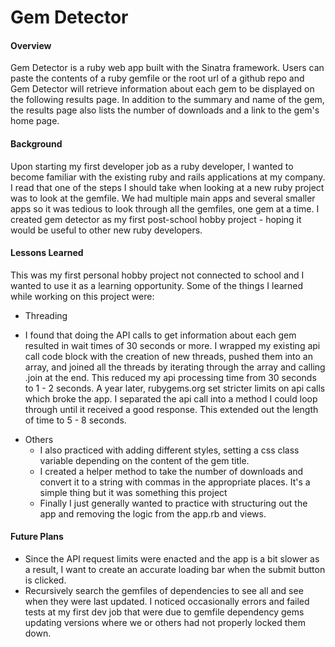 # Gem Detector

#### Overview

Gem Detector is a ruby web app built with the Sinatra framework. Users can paste the contents of a ruby 
gemfile or the root url of a github repo and Gem Detector will retrieve information about each gem to be
displayed on the following results page. In addition to the summary and name of the gem, the results page
also lists the number of downloads and a link to the gem's home page. 

#### Background

Upon starting my first developer job as a ruby developer, I wanted to become familiar with the existing 
ruby and rails applications at my company. I read that one of the steps I should take when looking at a new
ruby project was to look at the gemfile. We had multiple main apps and several smaller apps so it was tedious
to look through all the gemfiles, one gem at a time. I created gem detector as my first post-school hobby project - 
hoping it would be useful to other new ruby developers. 

#### Lessons Learned

This was my first personal hobby project not connected to school and I wanted to use it as a learning opportunity.
Some of the things I learned while working on this project were:
* Threading 
 - I found that doing the API calls to get information about each gem resulted in wait times of 30 seconds or more.
 I wrapped my existing api call code block with the creation of new threads, pushed them into an array, and joined
 all the threads by iterating through the array and calling .join at the end. This reduced my api processing time from 
 30 seconds to 1 - 2 seconds. A year later, rubygems.org set stricter limits on api calls which broke the app. I separated
 the api call into a method I could loop through until it received a good response. This extended out the length of time to 
 5 - 8 seconds. 
* Others
  - I also practiced with adding different styles, setting a css class variable depending on the content of the gem title. 
  - I created a helper method to take the number of downloads and convert it to a string with commas in the appropriate
  places. It's a simple thing but it was something this project 
  - Finally I just generally wanted to practice with structuring out the app and removing the logic from the app.rb 
  and views. 

#### Future Plans
* Since the API request limits were enacted and the app is a bit slower as a result, I want to create an accurate
loading bar when the submit button is clicked. 
* Recursively search the gemfiles of dependencies to see all and see when they were last updated. I noticed occasionally 
errors and failed tests at my first dev job that were due to gemfile dependency gems updating versions where we or others
 had not properly locked them down. 